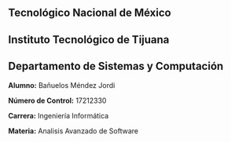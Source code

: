 ## Tecnológico Nacional de México
## Instituto Tecnológico de Tijuana
## Departamento de Sistemas y Computación

**Alumno:** Bañuelos Méndez Jordi

**Número de Control:** 17212330

**Carrera:** Ingeniería Informática

**Materia:** Analisis Avanzado de Software